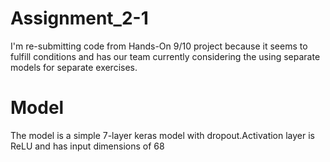 # Assignment_2-1
I'm re-submitting code from Hands-On 9/10 project because it seems to fulfill conditions and has our team currently considering the using separate models for separate exercises.

# Model
The model is a simple 7-layer keras model with dropout.Activation layer is ReLU and has input dimensions of 68
